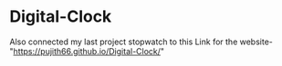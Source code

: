 # Digital-Clock
Also connected my last project stopwatch to this
Link for the website- "https://pujith66.github.io/Digital-Clock/"
